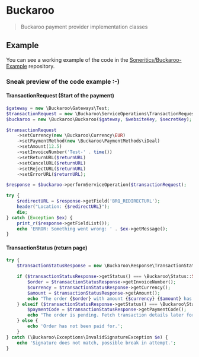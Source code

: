 # Buckaroo
> Buckaroo payment provider implementation classes


## Example
You can see a working example of the code in the [Soneritics/Buckaroo-Example](https://github.com/Soneritics/Buckaroo-Example) repository.

### Sneak preview of the code example :-)
#### TransactionRequest (Start of the payment)
```php
$gateway = new \Buckaroo\Gateways\Test;
$transactionRequest = new \Buckaroo\ServiceOperations\TransactionRequest;
$buckaroo = new \Buckaroo\Buckaroo($gateway, $websiteKey, $secretKey);

$transactionRequest
    ->setCurrency(new \Buckaroo\Currency\EUR)
    ->setPaymentMethod(new \Buckaroo\PaymentMethods\iDeal)
    ->setAmount(12.5)
    ->setInvoiceNumber('Test-' . time())
    ->setReturnURL($returnURL)
    ->setCancelURL($returnURL)
    ->setRejectURL($returnURL)
    ->setErrorURL($returnURL);

$response = $buckaroo->performServiceOperation($transactionRequest);

try {
    $redirectURL = $response->getField('BRQ_REDIRECTURL');
    header("Location: {$redirectURL}");
    die;
} catch (Exception $ex) {
    print_r($response->getFieldList());
    echo 'ERROR: Something went wrong: ' . $ex->getMessage();
}
```

#### TransactionStatus (return page)
``` php
try {
    $transactionStatusResponse = new \Buckaroo\Response\TransactionStatusResponse($_POST, $secretKey);

    if ($transactionStatusResponse->getStatus() === \Buckaroo\Status::SUCCESS) {
        $order = $transactionStatusResponse->getInvoiceNumber();
        $currency = $transactionStatusResponse->getCurrency();
        $amount = $transactionStatusResponse->getAmount();
        echo "The order {$order} with amount {$currency} {$amount} has been paid.";
    } elseif ($transactionStatusResponse->getStatus() === \Buckaroo\Status::PENDING_PROCESSING) {
        $paymentCode = $transactionStatusResponse->getPaymentCode();
        echo "The order is pending. Fetch transaction details later for order with payment code {$paymentCode}.";
    } else {
        echo 'Order has not been paid for.';
    }
} catch (\Buckaroo\Exceptions\InvalidSignatureException $e) {
    echo 'Signature does not match, possible break in attempt.';
}
```